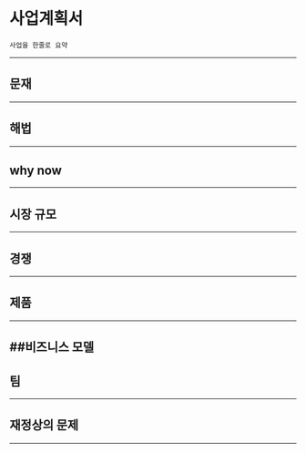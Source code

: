 # 사업계획서

```company purpose
사업을 한줄로 요약
```
---
## 문재
---
## 해법
---
## why now
---
## 시장 규모
---
## 경쟁
---
## 제품
---
##비즈니스 모델
---
## 팀
---
## 재정상의 문제
---
